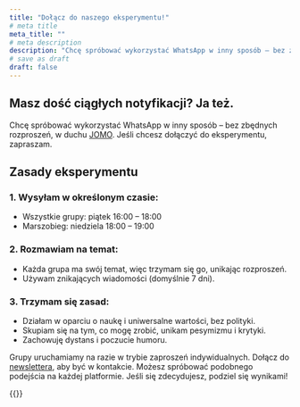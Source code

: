```yaml
---
title: "Dołącz do naszego eksperymentu!"
# meta title
meta_title: ""
# meta description
description: "Chcę spróbować wykorzystać WhatsApp w inny sposób – bez zbędnych rozproszeń"
# save as draft
draft: false
---
```

## Masz dość ciągłych notyfikacji? Ja też.
Chcę spróbować wykorzystać WhatsApp w inny sposób – bez zbędnych rozproszeń, w duchu [JOMO](/jomo). Jeśli chcesz dołączyć do eksperymentu, zapraszam.

## Zasady eksperymentu

### 1. Wysyłam w określonym czasie:
* Wszystkie grupy: piątek 16:00 – 18:00
* Marszobieg: niedziela 18:00 – 19:00

### 2. Rozmawiam na temat:
* Każda grupa ma swój temat, więc trzymam się go, unikając rozproszeń.
* Używam znikających wiadomości (domyślnie 7 dni).

### 3. Trzymam się zasad:
* Działam w oparciu o naukę i uniwersalne wartości, bez polityki.
* Skupiam się na tym, co mogę zrobić, unikam pesymizmu i krytyki.
* Zachowuję dystans i poczucie humoru.

Grupy uruchamiamy na razie w trybie zaproszeń indywidualnych. Dołącz do [newslettera](/newsletter), aby być w kontakcie. Możesz spróbować podobnego podejścia na każdej platformie. Jeśli się zdecydujesz, podziel się wynikami!

{{<cta>}}